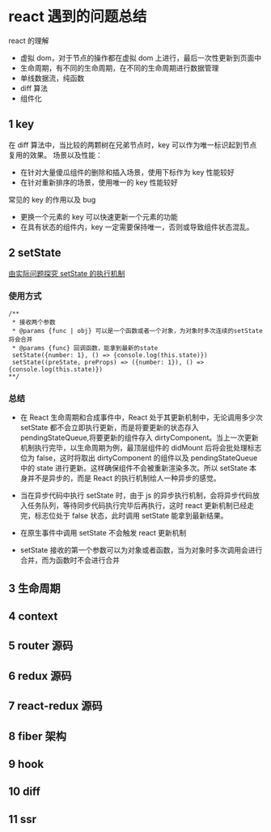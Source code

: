 # react 遇到的问题总结

react 的理解

- 虚拟 dom，对于节点的操作都在虚拟 dom 上进行，最后一次性更新到页面中
- 生命周期，有不同的生命周期，在不同的生命周期进行数据管理
- 单线数据流，纯函数
- diff 算法
- 组件化

## 1 key

在 diff 算法中，当比较的两颗树在兄弟节点时，key 可以作为唯一标识起到节点复用的效果。
场景以及性能：

- 在针对大量傻瓜组件的删除和插入场景，使用下标作为 key 性能较好
- 在针对重新排序的场景，使用唯一的 key 性能较好

常见的 key 的作用以及 bug

- 更换一个元素的 key 可以快速更新一个元素的功能
- 在具有状态的组件内，key 一定需要保持唯一，否则或导致组件状态混乱。

## 2 setState

[由实际问题探究 setState 的执行机制](https://mp.weixin.qq.com/s?__biz=Mzg2NDAzMjE5NQ==&mid=2247483989&idx=1&sn=d78f889c6e1d7d57058c9c232b1a620e&chksm=ce6ec6f9f9194fef681c79ee869bf58d5413132c73496710b2eb32c859a2249a895c2ce8a7cd&scene=21#wechat_redirect)

### 使用方式

```
/**
 * 接收两个参数
 * @params {func | obj} 可以是一个函数或者一个对象，为对象时多次连续的setState将会合并
 * @params {func} 回调函数，能拿到最新的state
 setState({number: 1}, () => {console.log(this.state)})
 setState((preState, preProps) => ({number: 1}), () => {console.log(this.state)})
**/
```

### 总结

- 在 React 生命周期和合成事件中，React 处于其更新机制中，无论调用多少次 setState 都不会立即执行更新，而是将要更新的状态存入 pendingStateQueue,将要更新的组件存入 dirtyComponent。当上一次更新机制执行完毕，以生命周期为例，最顶层组件的 didMount 后将会批处理标志位为 false，这时将取出 dirtyComponent 的组件以及 pendingStateQueue 中的 state 进行更新。这样确保组件不会被重新渲染多次。所以 setState 本身并不是异步的，而是 React 的执行机制给人一种异步的感觉。

- 当在异步代码中执行 setState 时，由于 js 的异步执行机制，会将异步代码放入任务队列，等待同步代码执行完毕后再执行，这时 react 更新机制已经走完，标志位处于 false 状态，此时调用 setState 能拿到最新结果。

- 在原生事件中调用 setState 不会触发 react 更新机制

- setState 接收的第一个参数可以为对象或者函数，当为对象时多次调用会进行合并，而为函数时不会进行合并

## 3 生命周期

## 4 context

## 5 router 源码

## 6 redux 源码

## 7 react-redux 源码

## 8 fiber 架构

## 9 hook

## 10 diff

## 11 ssr
